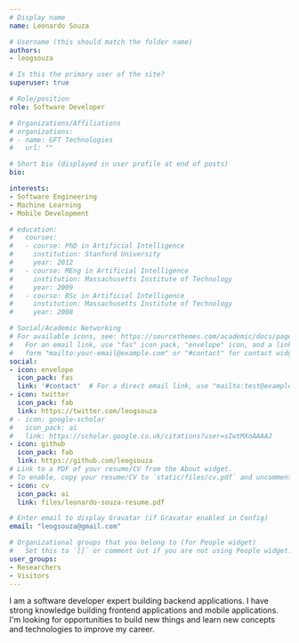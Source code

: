 ```yaml
---
# Display name
name: Leonardo Souza

# Username (this should match the folder name)
authors:
- leogsouza

# Is this the primary user of the site?
superuser: true

# Role/position
role: Software Developer

# Organizations/Affiliations
# organizations:
# - name: GFT Technologies
#   url: ""

# Short bio (displayed in user profile at end of posts)
bio: 

interests:
- Software Engineering
- Machine Learning
- Mobile Development

# education:
#   courses:
#   - course: PhD in Artificial Intelligence
#     institution: Stanford University
#     year: 2012
#   - course: MEng in Artificial Intelligence
#     institution: Massachusetts Institute of Technology
#     year: 2009
#   - course: BSc in Artificial Intelligence
#     institution: Massachusetts Institute of Technology
#     year: 2008

# Social/Academic Networking
# For available icons, see: https://sourcethemes.com/academic/docs/page-builder/#icons
#   For an email link, use "fas" icon pack, "envelope" icon, and a link in the
#   form "mailto:your-email@example.com" or "#contact" for contact widget.
social:
- icon: envelope
  icon_pack: fas
  link: '#contact'  # For a direct email link, use "mailto:test@example.org".
- icon: twitter
  icon_pack: fab
  link: https://twitter.com/leogsouza
# - icon: google-scholar
#   icon_pack: ai
#   link: https://scholar.google.co.uk/citations?user=sIwtMXoAAAAJ
- icon: github
  icon_pack: fab
  link: https://github.com/leogsouza
# Link to a PDF of your resume/CV from the About widget.
# To enable, copy your resume/CV to `static/files/cv.pdf` and uncomment the lines below.
- icon: cv
  icon_pack: ai
  link: files/leonardo-souza-resume.pdf

# Enter email to display Gravatar (if Gravatar enabled in Config)
email: "leogsouza@gmail.com"

# Organizational groups that you belong to (for People widget)
#   Set this to `[]` or comment out if you are not using People widget.
user_groups:
- Researchers
- Visitors
---
```





I am a software developer expert building backend applications. I have strong knowledge building frontend applications
and mobile applications. I'm looking for opportunities to build new things and learn new concepts and technologies
to improve my career.
